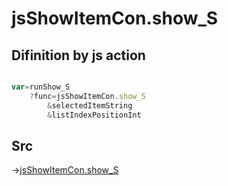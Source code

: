 # jsShowItemCon.show_S

## Difinition by js action

```js.js

var=runShow_S
	?func=jsShowItemCon.show_S
		&selectedItemString
		&listIndexPositionInt
```

## Src

->[jsShowItemCon.show_S](https://github.com/puutaro/CommandClick/blob/master/app/src/main/java/com/puutaro/commandclick/fragment_lib/terminal_fragment/js_interface/list_index/JsShowItemCon.kt#L26)


